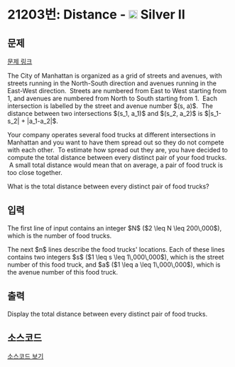 # 21203번: Distance - <img src="https://static.solved.ac/tier_small/9.svg" style="height:20px" /> Silver II

<!-- performance -->

<!-- 문제 제출 후 깃허브에 푸시를 했을 때 제출한 코드의 성능이 입력될 공간입니다.-->

<!-- end -->

## 문제

[문제 링크](https://boj.kr/21203)


<p>The City of Manhattan is organized as a grid of streets and avenues, with streets running in the North-South direction and avenues running in the East-West direction. &nbsp;Streets are numbered from East to West starting from 1, and avenues are numbered from North to South starting from 1. &nbsp;Each intersection is labelled by the street and avenue number $(s, a)$. &nbsp;The distance between two intersections $(s_1, a_1)$ and $(s_2, a_2)$ is $|s_1-s_2| + |a_1-a_2|$.</p>

<p>Your company operates several food trucks at different intersections in Manhattan and you want to have them spread out so they do not compete with each other. &nbsp;To estimate how spread out they are, you have decided to compute the total distance between every distinct pair of your food trucks. &nbsp;A small total distance would mean that on average, a pair of food truck is too close together.</p>

<p>What is the total distance between every distinct pair of food trucks?</p>



## 입력


<p>The first line of input contains an integer $N$ ($2 \leq N \leq 200\,000$), which is the number of food trucks.</p>

<p>The next $n$ lines describe the food trucks' locations. Each of these lines contains two integers $s$ ($1 \leq s \leq 1\,000\,000$), which is the street number of this food truck, and $a$ ($1 \leq a \leq 1\,000\,000$), which is the avenue number of this food truck.</p>



## 출력


<p>Display the total distance between every distinct pair of food trucks.</p>



## 소스코드

[소스코드 보기](Main.java)
